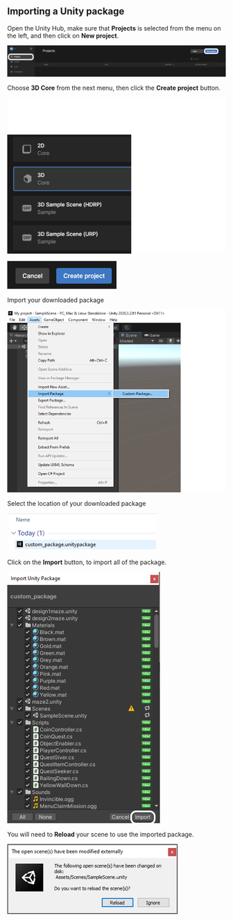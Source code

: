 ## Importing a Unity package

Open the Unity Hub, make sure that **Projects** is selected from the menu on the left, and then click on **New project**.

![Projects and New project options shown in Unity hub](images/new_project.png)

Choose **3D Core** from the next menu, then click the **Create project** button.

![3D Core highlighted in Unity hub](images/3d_core.png)

![Create project button shown in Unity hub](images/create_project.png)

Import your downloaded package

![Assets menu shown with import package and custom package options displayed](images/import_package.png)

Select the location of your downloaded package

![File explorer shown with custome_package.unitypackage displayed](images/choose_custom_package.png)

Click on the **Import** button, to import all of the package.

![Import Unity Package menu shown with the Import button highlighted](images/import_all.png)

You will need to **Reload** your scene to use the imported package.

![Dialogue box showing the option to Reload the scene](images/reload.png)
